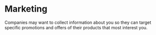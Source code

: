 # Marketing

Companies may want to collect information about you so they can target specific promotions and offers of their products that most interest you.